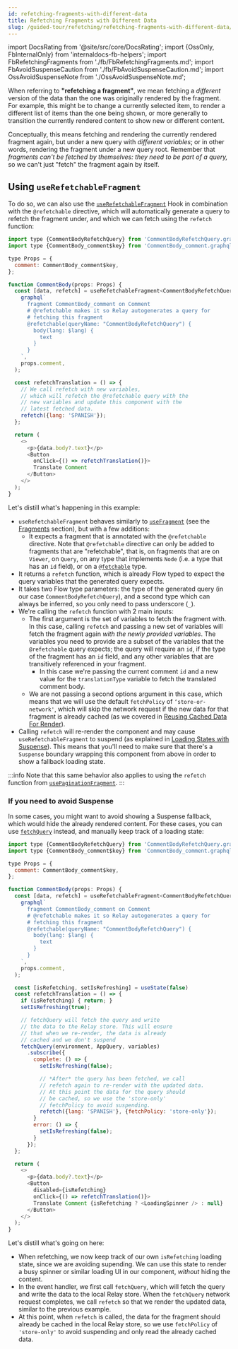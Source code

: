 ```yaml
---
id: refetching-fragments-with-different-data
title: Refetching Fragments with Different Data
slug: /guided-tour/refetching/refetching-fragments-with-different-data/
---
```


import DocsRating from '@site/src/core/DocsRating';
import {OssOnly, FbInternalOnly} from 'internaldocs-fb-helpers';
import FbRefetchingFragments from './fb/FbRefetchingFragments.md';
import FbAvoidSuspenseCaution from './fb/FbAvoidSuspenseCaution.md';
import OssAvoidSuspenseNote from './OssAvoidSuspenseNote.md';

When referring to **"refetching a fragment"**, we mean fetching a *different* version of the data than the one was originally rendered by the fragment. For example, this might be to change a currently selected item, to render a different list of items than the one being shown, or more generally to transition the currently rendered content to show new or different content.

Conceptually, this means fetching and rendering the currently rendered fragment again, but under a new query with *different variables*; or in other words, rendering the fragment under a new query root. Remember that *fragments can't be fetched by themselves: they need to be part of a query,* so we can't just "fetch" the fragment again by itself.

## Using `useRefetchableFragment`

To do so, we can also use the [`useRefetchableFragment`](../../../api-reference/use-refetchable-fragment/) Hook in combination with the `@refetchable` directive, which will automatically generate a query to refetch the fragment under, and which we can fetch using the `refetch` function:

<FbInternalOnly>
  <FbRefetchingFragments />
</FbInternalOnly>

<OssOnly>

```js
import type {CommentBodyRefetchQuery} from 'CommentBodyRefetchQuery.graphql';
import type {CommentBody_comment$key} from 'CommentBody_comment.graphql';

type Props = {
  comment: CommentBody_comment$key,
};

function CommentBody(props: Props) {
  const [data, refetch] = useRefetchableFragment<CommentBodyRefetchQuery, _>(
    graphql`
      fragment CommentBody_comment on Comment
      # @refetchable makes it so Relay autogenerates a query for
      # fetching this fragment
      @refetchable(queryName: "CommentBodyRefetchQuery") {
        body(lang: $lang) {
          text
        }
      }
    `,
    props.comment,
  );

  const refetchTranslation = () => {
    // We call refetch with new variables,
    // which will refetch the @refetchable query with the
    // new variables and update this component with the
    // latest fetched data.
    refetch({lang: 'SPANISH'});
  };

  return (
    <>
      <p>{data.body?.text}</p>
      <Button
        onClick={() => refetchTranslation()}>
        Translate Comment
      </Button>
    </>
  );
}
```

Let's distill what's happening in this example:

* `useRefetchableFragment` behaves similarly to [`useFragment`](../../../api-reference/use-fragment/) (see the [Fragments](../../rendering/fragments/) section), but with a few additions:
    * It expects a fragment that is annotated with the `@refetchable` directive. Note that `@refetchable` directive can only be added to fragments that are "refetchable", that is, on fragments that are on `Viewer`, on `Query`, on any type that implements `Node` (i.e. a type that has an `id` field), or on a [`@fetchable`](https://fb.workplace.com/groups/graphql.fyi/permalink/1539541276187011/) type.
* It returns a `refetch` function, which is already  Flow typed to expect the query variables that the generated query expects.
* It takes two Flow type parameters: the type of the generated query (in our case  `CommentBodyRefetchQuery`), and a second type which can always be inferred, so you only need to pass underscore (`_`).
* We're calling the `refetch` function with 2 main inputs:
    * The first argument is the set of variables to fetch the fragment with. In this case, calling `refetch` and passing a new set of variables will fetch the fragment again *with the newly provided variables*. The variables you need to provide are a subset of the variables that the `@refetchable` query expects; the query will require an `id`, if the type of the fragment has an `id` field, and any other variables that are transitively referenced in your fragment.
        * In this case we're passing the current comment `id` and a new value for the `translationType` variable to fetch the translated comment body.
    * We are not passing a second options argument in this case, which means that we will use the default `fetchPolicy` of `‘store-or-network'`, which will skip the network request if the new data for that fragment is already cached (as we covered in [Reusing Cached Data For Render](../../reusing-cached-data/)).
* Calling `refetch` will re-render the component and may cause `useRefetchableFragment` to suspend (as explained in [Loading States with Suspense](../../rendering/loading-states/)). This means that you'll need to make sure that there's a `Suspense` boundary wrapping this component from above in order to show a fallback loading state.

</OssOnly>

:::info
Note that this same behavior also applies to using the `refetch` function from [`usePaginationFragment`](../../../api-reference/use-pagination-fragment).
:::

### If you need to avoid Suspense

In some cases, you might want to avoid showing a Suspense fallback, which would hide the already rendered content. For these cases, you can use [`fetchQuery`](../../../api-reference/fetch-query/) instead, and manually keep track of a loading state:

<FbInternalOnly>
  <FbAvoidSuspenseCaution />
</FbInternalOnly>

<OssOnly>
  <OssAvoidSuspenseNote />
</OssOnly>

```js
import type {CommentBodyRefetchQuery} from 'CommentBodyRefetchQuery.graphql';
import type {CommentBody_comment$key} from 'CommentBody_comment.graphql';

type Props = {
  comment: CommentBody_comment$key,
};

function CommentBody(props: Props) {
  const [data, refetch] = useRefetchableFragment<CommentBodyRefetchQuery, _>(
    graphql`
      fragment CommentBody_comment on Comment
      # @refetchable makes it so Relay autogenerates a query for
      # fetching this fragment
      @refetchable(queryName: "CommentBodyRefetchQuery") {
        body(lang: $lang) {
          text
        }
      }
    `,
    props.comment,
  );

  const [isRefetching, setIsRefreshing] = useState(false)
  const refetchTranslation = () => {
    if (isRefetching) { return; }
    setIsRefreshing(true);

    // fetchQuery will fetch the query and write
    // the data to the Relay store. This will ensure
    // that when we re-render, the data is already
    // cached and we don't suspend
    fetchQuery(environment, AppQuery, variables)
      .subscribe({
        complete: () => {
          setIsRefreshing(false);

          // *After* the query has been fetched, we call
          // refetch again to re-render with the updated data.
          // At this point the data for the query should
          // be cached, so we use the 'store-only'
          // fetchPolicy to avoid suspending.
          refetch({lang: 'SPANISH'}, {fetchPolicy: 'store-only'});
        }
        error: () => {
          setIsRefreshing(false);
        }
      });
  };

  return (
    <>
      <p>{data.body?.text}</p>
      <Button
        disabled={isRefetching}
        onClick={() => refetchTranslation()}>
        Translate Comment {isRefetching ? <LoadingSpinner /> : null}
      </Button>
    </>
  );
}
```

Let's distill what's going on here:

* When refetching, we now keep track of our own `isRefetching` loading state, since we are avoiding supending. We can use this state to render a busy spinner or similar loading UI in our component, *without* hiding the content.
* In the event handler, we first call `fetchQuery`, which will fetch the query and write the data to the local Relay store. When the `fetchQuery` network request completes, we call `refetch` so that we render the updated data, similar to the previous example.
* At this point, when `refetch` is called, the data for the fragment should already be cached in the local Relay store, so we use `fetchPolicy` of `'store-only'` to avoid suspending and only read the already cached data.

<DocsRating />
